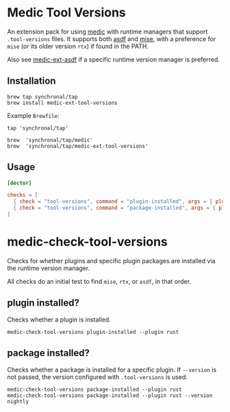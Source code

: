 # Medic Tool Versions

An extension pack for using [medic](https://github.com/synchronal/medic-rs)
with runtime managers that support `.tool-versions` files. It supports both
[asdf](https://asdf-vm.com) and [mise](http://mise.jdx.dev/), with a preference
for `mise` (or its older version `rtx`) if found in the PATH.

Also see [medic-ext-asdf](https://github.com/synchronal/medic-ext-asdf)
if a specific runtime version manager is preferred.

## Installation

```shell
brew tap synchronal/tap
brew install medic-ext-tool-versions
```

Example `Brewfile`:

```shell
tap 'synchronal/tap'

brew  'synchronal/tap/medic'
brew  'synchronal/tap/medic-ext-tool-versions'
```

## Usage

```toml
[doctor]

checks = [
  { check = "tool-versions", command = "plugin-installed", args = { plugin = "rust" } },
  { check = "tool-versions", command = "package-installed", args = { plugin = "rust" } },
]
```


# medic-check-tool-versions

Checks for whether plugins and specific plugin packages are installed
via the runtime version manager.

All checks do an initial test to find `mise`, `rtx`, or `asdf`, in that order.


## plugin installed?

Checks whether a plugin is installed.

```shell
medic-check-tool-versions plugin-installed --plugin rust
```


## package installed?

Checks whether a package is installed for a specific plugin. If
`--version` is not passed, the version configured with `.tool-versions`
is used.

```shell
medic-check-tool-versions package-installed --plugin rust
medic-check-tool-versions package-installed --plugin rust --version nightly
```

